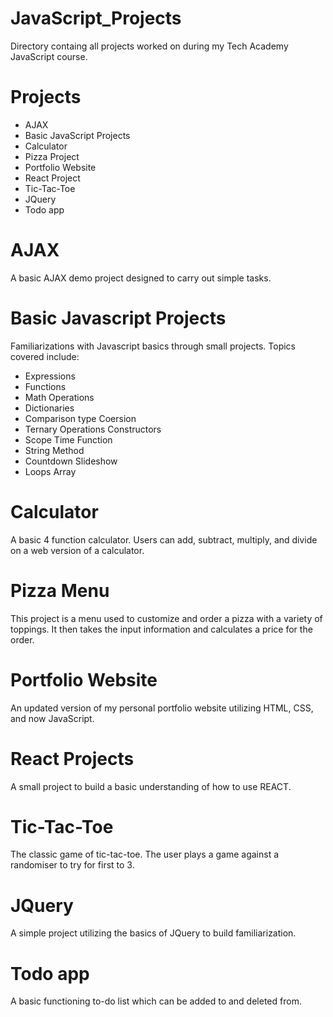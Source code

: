 # JavaScript_Projects

Directory containg all projects worked on during my Tech Academy JavaScript course.

<h1>Projects</h1>
<ul>
  <li>AJAX</li>
  <li>Basic JavaScript Projects</li>
  <li>Calculator</li>
  <li>Pizza Project</li>
  <li>Portfolio Website</li>
  <li>React Project</li>
  <li>Tic-Tac-Toe</li>
  <li>JQuery</li>
  <li>Todo app</li>
</ul>

<h1>AJAX</h1>
A basic AJAX demo project designed to carry out simple tasks.

<h1>Basic Javascript Projects</h1>
Familiarizations with Javascript basics through small projects. Topics covered include:
<ul>
  <li>Expressions</li>
  <li>Functions</li>
  <li>Math Operations</li>
  <li>Dictionaries</li>
  <li>Comparison type Coersion</li>
  <li>Ternary Operations Constructors</li>
  <li>Scope Time Function</li>
  <li>String Method</li>
  <li>Countdown Slideshow</li>
  <li>Loops Array</li>
</ul>

<h1>Calculator</h1>
A basic 4 function calculator. Users can add, subtract, multiply, and divide on a web version of a calculator.

<h1>Pizza Menu</h1>
This project is a menu used to customize and order a pizza with a variety of toppings. It then takes the input information and calculates a price for the order.

<h1>Portfolio Website</h1>
An updated version of my personal portfolio website utilizing HTML, CSS, and now JavaScript.

<h1>React Projects</h1>
A small project to build a basic understanding of how to use REACT.

<h1>Tic-Tac-Toe</h1>
The classic game of tic-tac-toe. The user plays a game against a randomiser to try for first to 3.

<h1>JQuery</h1>
A simple project utilizing the basics of JQuery to build familiarization.

<h1>Todo app</h1>
A basic functioning to-do list which can be added to and deleted from.
